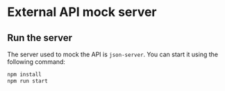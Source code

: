 # External API mock server

## Run the server
The server used to mock the API is `json-server`. You can start it using the following command:

```sh
npm install
npm run start
```
